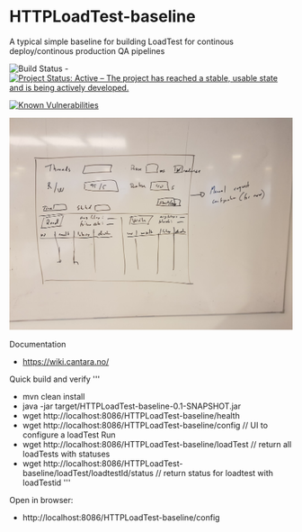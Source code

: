 # HTTPLoadTest-baseline

A typical simple baseline for building LoadTest for continous deploy/continous production QA pipelines


![Build Status](https://jenkins.capraconsulting.no/buildStatus/icon?job=Cantara-HTTPLoadTest-baseline) - [![Project Status: Active – The project has reached a stable, usable state and is being actively developed.](http://www.repostatus.org/badges/latest/active.svg)](http://www.repostatus.org/#active) 

[![Known Vulnerabilities](https://snyk.io/test/github/Cantara/HTTPLoadTest-baseline/badge.svg)](https://snyk.io/test/github/Cantara/HTTPLoadTest-baseline)


![Ugly UI whiteboard mockup](https://raw.githubusercontent.com/Cantara/HTTPLoadTest-Baseline/master/whiteboard-UI-config-mockup.jpg)

Documentation
* https://wiki.cantara.no/


Quick build and verify
'''
* mvn clean install
* java -jar target/HTTPLoadTest-baseline-0.1-SNAPSHOT.jar
* wget http://localhost:8086/HTTPLoadTest-baseline/health
* wget http://localhost:8086/HTTPLoadTest-baseline/config                      // UI to configure a loadTest Run
* wget http://localhost:8086/HTTPLoadTest-baseline/loadTest                    // return all loadTests with statuses
* wget http://localhost:8086/HTTPLoadTest-baseline/loadTest/loadtestId/status  // return status for loadtest with loadTestid
'''

Open in browser:  
* http://localhost:8086/HTTPLoadTest-baseline/config
